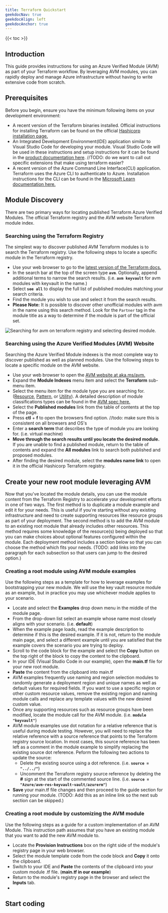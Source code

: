 ```yaml
---
title: Terraform Quickstart
geekdocNav: true
geekdocAlign: left
geekdocAnchor: true
---
```


{{< toc >}}



## Introduction

This guide provides instructions for using an Azure Verified Module (AVM) as part of your Terraform workflow. By leveraging AVM modules, you can rapidly deploy and manage Azure infrastructure without having to write extensive code from scratch.

## Prerequisites

Before you begin, ensure you have the minimum following items on your development environment:

  - A recent version of the Terraform binaries installed. Official instructions for installing Terraform can be found on the official [Hashicorp installation page.](https://developer.hashicorp.com/terraform/install)
  - An Integrated Development Environment(IDE) application similar to Visual Studio Code for developing your module. Visual Studio Code will be used in these instructions and setup instructions for it can be found in the [product documentation here](https://code.visualstudio.com/docs/setup/setup-overview). //TODO: do we want to call out specific extensions that make using terraform easier?
  - A recent version of the Azure Command Line Interface(CLI) application. Terraform uses the Azure CLI to authenticate to Azure.  Installation instructions for the CLI can be found in the [Microsoft Learn documentation here.](https://learn.microsoft.com/en-us/cli/azure/install-azure-cli)

## Module Discovery

There are two primary ways for locating published Terraform Azure Verified Modules. The official Terraform registry and the AVM website Terraform module index.

### Searching using the Terraform Registry

The simplest way to discover published AVM Terraform modules is to search the Terraform registry. Use the following steps to locate a specific module in the Terraform registry.

  - Use your web browser to go to the [latest version of the Terraform docs.](https://registry.terraform.io/providers/hashicorp/azurerm/latest/docs)
  - In the search bar at the top of the screen type **`avm`**. Optionally, append additional terms to narrow the search results. (i.e. **`avm keyvault`** for avm modules with keyvault in the name.)
  - Select **`see all`** to display the full list of published modules matching your search criteria.
  - Find the module you wish to use and select it from the search results.
  - **Please Note:** It is possible to discover other unofficial modules with avm in the name using this search method.  Look for the `Partner` tag in the module title as a way to determine if the module is part of the official set.

  ![Searching for avm on terraform registry and selecting desired module.](/Azure-Verified-Modules/img/usage-guide/quickstart/terraform/avm-tf-search-4-4.gif)

### Searching using the Azure Verified Modules (AVM) Website

Searching the Azure Verified Module indexes is the most complete way to discover published as well as planned modules. Use the following steps to locate a specific module on the AVM website.

  - Use your web browser to open the [AVM website at aka.ms/avm.](https://aka.ms/avm)
  - Expand the **Module Indexes** menu item and select the **Terraform** sub-menu item.
  - Select the menu item for the module type you are searching for. ([Resource](https://azure.github.io/Azure-Verified-Modules/indexes/terraform/tf-resource-modules/), [Pattern](https://azure.github.io/Azure-Verified-Modules/indexes/terraform/tf-pattern-modules/), or [Utility](https://azure.github.io/Azure-Verified-Modules/indexes/terraform/tf-utility-modules/)).  A detailed description of module classifications types can be found in the [AVM spec here.](https://azure.github.io/Azure-Verified-Modules/specs/shared/module-classifications/)
  - Select the **Published modules** link from the table of contents at the top of the page.
  - Press **ctl** + **f** to open the browsers find option. //todo: make sure this is consistent on all browsers and OS's
  - Enter a **search term** that describes the type of module you are looking for. (i.e. virtual machine)
  - **Move through the search results until you locate the desired module.**  If you are unable to find a published module, return to the table of contents and expand the **All modules** link to search both published and proposed modules.
  - After finding the desired module, select the **modules name link** to open it in the official Hashicorp Terraform registry.


## Create your new root module leveraging AVM

Now that you've located the module details, you can use the module content from the Terraform Registry to accelerate your development efforts in one of two ways. The first method is to duplicate a module example and edit it for your needs. This is useful if you're starting without any existing infrastructure and need to create supporting resources like resource groups as part of your deployment. The second method is to add the AVM module to an existing root module that already includes other resources. This method requires some knowledge of the resource(s) being deployed so that you can make choices about optional features configured within the module. Each deployment method includes a section below so that you can choose the method which fits your needs. (TODO: add links into the paragraph for each subsection so that users can jump to the desired option.)

### Creating a root module using AVM module examples

Use the following steps as a template for how to leverage examples for bootstrapping your new module. We will use the key vault resource module as an example, but in practice you may use whichever module applies to your scenario.

  - Locate and select the **Examples** drop down menu in the middle of the module page.
  - From the drop-down list select an example whose name most closely aligns with your scenario. (i.e. **default**)
  - When the example page loads, read the example description to determine if this is the desired example. If it is not, return to the module main page, and select a different example until you are satisfied that the example covers the scenario you are trying to deploy.
  - Scroll to the code block for the example and select the **Copy** button on the top right of the block to copy the content to the clipboard.
  - In your IDE (Visual Studio Code in our example), open the **main.tf** file for your new root module.
  - **Paste** the content from the clipboard into main.tf
  - AVM examples frequently use naming and region selection modules to randomly generate a deployment region and unique names as well as default values for required fields. If you want to use a specific region or other custom resource values, remove the existing region and naming module calls and replace any template values with the new desired custom value.
  - Once any supporting resources such as resource groups have been modified, locate the module call for the AVM module. (i.e. **`module "keyvault"`**)
  - AVM module examples use dot notation for a relative reference that is useful during module testing. However, you will need to replace the relative reference with a source reference that points to the Terraform registry source location. In most cases, this source reference has been left as a comment in the module example to simplify replacing the existing source dot reference. Peform the following two actions to update the source:
    - Delete the existing source using a dot reference. (i.e. **`source = "../../"`**)
    - Uncomment the Terraform registry source reference by deleting the **#** sign at the start of the commented source line.  (i.e. **`source = "Azure/avm-res-keyvault-vault/azurerm"`**)
  - **Save** your main.tf file changes and then proceed to the guide section for running your module. (TODO: Add this as an inline link so the next sub section can be skipped.)

### Creating a root module by customizing the AVM module

Use the following steps as a guide for a custom implementation of an AVM Module. This instruction path assumes that you have an existing module that you want to add the new AVM module to.

  - Locate the **Provision Instructions** box on the right side of the module's registry page in your web browser.
  - Select the module template code from the code block and **Copy** it onto the clipboard.
  - Switch to your IDE and **Paste** the contents of the clipboard into your custom module .tf file. (**main.tf in our example**)
  - Return to the module's registry page in the browser and select the **Inputs** tab.
  - 


## Start coding
